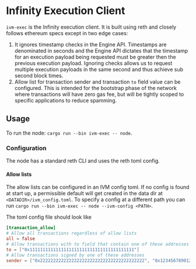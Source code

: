 # Infinity Execution Client

`ivm-exec` is the Infinity execution client. It is built using reth and closely follows ethereum specs except in two edge cases:

1) It ignores timestamp checks in the Engine API. Timestamps are denominated in seconds and the Engine API dictates that the timestamp for an execution payload being requested must be greater then the previous execution payload. Ignoring checks allows us to request multiple execution payloads in the same second and thus achieve sub second block times.
2) Allow list for transaction sender and transaction `to` field value can be configured. This is intended for the bootstrap phase of the network where transactions will have zero gas fee, but will be tightly scoped to specific applications to reduce spamming.

## Usage

To run the node: `cargo run --bin ivm-exec -- node`.

### Configuration

The node has a standard reth CLI and uses the reth toml config.

#### Allow lists

The allow lists can be configured in an IVM config toml. If no config is found at start up, a permissible default will get created in the data dir at `<DATADIR>/ivm_config.toml`. To specify a config at a different path you can run `cargo run --bin ivm-exec -- node --ivm-config <PATH>`.

The toml config file should look like 

```toml
[transaction_allow]
# Allow all transactions regardless of allow lists
all = false
# Allow transactions with to field that contain one of these addresses
to = ["0x1111111111111111111111111111111111111111"]
# Allow transactions signed by one of these addresses
sender = ["0x2222222222222222222222222222222222222222", "0x1234567890123456789012345678901234567890"]
```